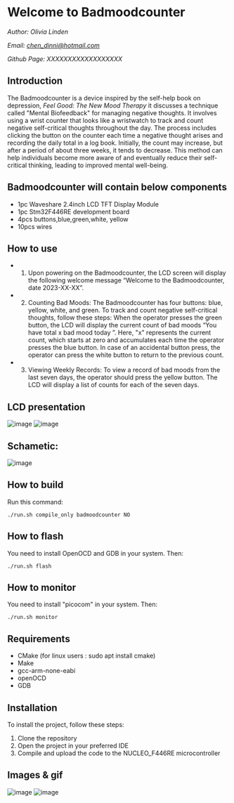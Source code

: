 # Welcome to Badmoodcounter
*Author: Olivia Linden*

*Email: chen_dinni@hotmail.com*

*Github Page: XXXXXXXXXXXXXXXXXX*

## Introduction
The Badmoodcounter is a device inspired by the self-help book on depression, *Feel Good: The New Mood Therapy* it discusses a technique called "Mental Biofeedback" for managing negative thoughts. It involves using a wrist counter that looks like a wristwatch to track and count negative self-critical thoughts throughout the day. The process includes clicking the button on the counter each time a negative thought arises and recording the daily total in a log book. Initially, the count may increase, but after a period of about three weeks, it tends to decrease. This method can help individuals become more aware of and eventually reduce their self-critical thinking, leading to improved mental well-being.

## Badmoodcounter will contain below components  
* 1pc Waveshare 2.4inch LCD TFT Display Module
* 1pc Stm32F446RE development board
* 4pcs buttons,blue,green,white, yellow
* 10pcs wires

## How to use
* 1. Upon powering on the Badmoodcounter, the LCD screen will display the following welcome message “Welcome to the Badmoodcounter, date 2023-XX-XX”.
* 2. Counting Bad Moods:
The Badmoodcounter has four buttons: blue, yellow, white, and green. To track and count negative self-critical thoughts, follow these steps:
When the operator presses the green button, the LCD will display the current count of bad moods “You have total x bad mood today ”. Here, "x" represents the current count, which starts at zero and accumulates each time the operator presses the blue button.
In case of an accidental button press, the operator can press the white button to return to the previous count.
* 3. Viewing Weekly Records:
To view a record of bad moods from the last seven days, the operator should press the yellow button. The LCD will display a list of counts for each of the seven days.

## LCD presentation

  ![image](LCDpresentation1.PNG)
  ![image](LCDpresentation2.PNG)

## Schametic:

   ![image](badmood_schametic.png)


## How to build

Run this command:

    ./run.sh compile_only badmoodcounter NO

## How to flash

You need to install OpenOCD and GDB in your system. Then:

    ./run.sh flash

## How to monitor

You need to install "picocom" in your system. Then:

    ./run.sh monitor

## Requirements

* CMake (for linux users : sudo apt install cmake)
* Make 
* gcc-arm-none-eabi
* openOCD
* GDB


 ## Installation

 To install the project, follow these steps:

  1. Clone the repository
  2. Open the project in your preferred IDE
  3. Compile and upload the code to the NUCLEO_F446RE microcontroller


## Images & gif

  ![image](badmoodcounter1.PNG)
  ![image](badmoodcounter2.PNG)


  
